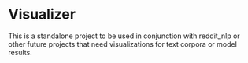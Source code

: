 # Visualizer

This is a standalone project to be used in conjunction with reddit_nlp or other future projects that need visualizations for text corpora or model results.